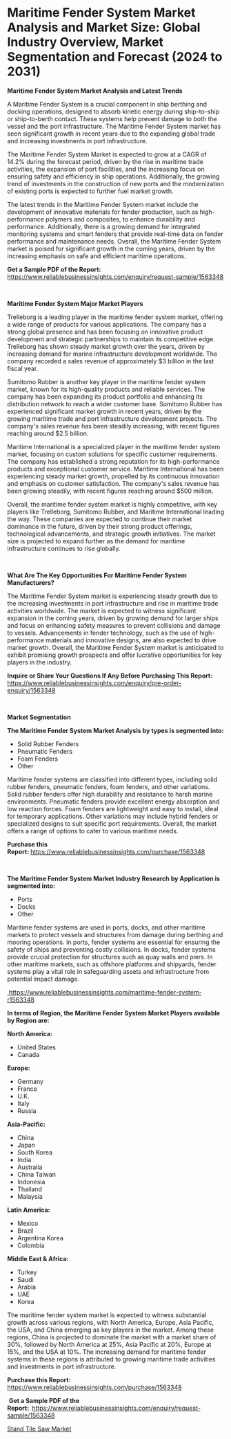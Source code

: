 <p><h1>Maritime Fender System Market Analysis and Market Size: Global Industry Overview, Market Segmentation and Forecast (2024 to 2031)</h1></p><p><strong>Maritime Fender System Market Analysis and Latest Trends</strong></p>
<p><p>A Maritime Fender System is a crucial component in ship berthing and docking operations, designed to absorb kinetic energy during ship-to-ship or ship-to-berth contact. These systems help prevent damage to both the vessel and the port infrastructure. The Maritime Fender System market has seen significant growth in recent years due to the expanding global trade and increasing investments in port infrastructure.</p><p>The Maritime Fender System Market is expected to grow at a CAGR of 14.2% during the forecast period, driven by the rise in maritime trade activities, the expansion of port facilities, and the increasing focus on ensuring safety and efficiency in ship operations. Additionally, the growing trend of investments in the construction of new ports and the modernization of existing ports is expected to further fuel market growth.</p><p>The latest trends in the Maritime Fender System market include the development of innovative materials for fender production, such as high-performance polymers and composites, to enhance durability and performance. Additionally, there is a growing demand for integrated monitoring systems and smart fenders that provide real-time data on fender performance and maintenance needs. Overall, the Maritime Fender System market is poised for significant growth in the coming years, driven by the increasing emphasis on safe and efficient maritime operations.</p></p>
<p><strong>Get a Sample PDF of the Report:&nbsp;</strong> <a href="https://www.reliablebusinessinsights.com/enquiry/request-sample/1563348">https://www.reliablebusinessinsights.com/enquiry/request-sample/1563348</a></p>
<p>&nbsp;</p>
<p><strong>Maritime Fender System Major Market Players</strong></p>
<p><p>Trelleborg is a leading player in the maritime fender system market, offering a wide range of products for various applications. The company has a strong global presence and has been focusing on innovative product development and strategic partnerships to maintain its competitive edge. Trelleborg has shown steady market growth over the years, driven by increasing demand for marine infrastructure development worldwide. The company recorded a sales revenue of approximately $3 billion in the last fiscal year.</p><p>Sumitomo Rubber is another key player in the maritime fender system market, known for its high-quality products and reliable services. The company has been expanding its product portfolio and enhancing its distribution network to reach a wider customer base. Sumitomo Rubber has experienced significant market growth in recent years, driven by the growing maritime trade and port infrastructure development projects. The company's sales revenue has been steadily increasing, with recent figures reaching around $2.5 billion.</p><p>Maritime International is a specialized player in the maritime fender system market, focusing on custom solutions for specific customer requirements. The company has established a strong reputation for its high-performance products and exceptional customer service. Maritime International has been experiencing steady market growth, propelled by its continuous innovation and emphasis on customer satisfaction. The company's sales revenue has been growing steadily, with recent figures reaching around $500 million.</p><p>Overall, the maritime fender system market is highly competitive, with key players like Trelleborg, Sumitomo Rubber, and Maritime International leading the way. These companies are expected to continue their market dominance in the future, driven by their strong product offerings, technological advancements, and strategic growth initiatives. The market size is projected to expand further as the demand for maritime infrastructure continues to rise globally.</p></p>
<p>&nbsp;</p>
<p><strong>What Are The Key Opportunities For Maritime Fender System Manufacturers?</strong></p>
<p><p>The Maritime Fender System market is experiencing steady growth due to the increasing investments in port infrastructure and rise in maritime trade activities worldwide. The market is expected to witness significant expansion in the coming years, driven by growing demand for larger ships and focus on enhancing safety measures to prevent collisions and damage to vessels. Advancements in fender technology, such as the use of high-performance materials and innovative designs, are also expected to drive market growth. Overall, the Maritime Fender System market is anticipated to exhibit promising growth prospects and offer lucrative opportunities for key players in the industry.</p></p>
<p><strong>Inquire or Share Your Questions If Any Before Purchasing This Report:</strong> <a href="https://www.reliablebusinessinsights.com/enquiry/pre-order-enquiry/1563348">https://www.reliablebusinessinsights.com/enquiry/pre-order-enquiry/1563348</a></p>
<p>&nbsp;</p>
<p><strong>Market Segmentation</strong></p>
<p><strong>The Maritime Fender System Market Analysis by types is segmented into:</strong></p>
<p><ul><li>Solid Rubber Fenders</li><li>Pneumatic Fenders</li><li>Foam Fenders</li><li>Other</li></ul></p>
<p><p>Maritime fender systems are classified into different types, including solid rubber fenders, pneumatic fenders, foam fenders, and other variations. Solid rubber fenders offer high durability and resistance to harsh marine environments. Pneumatic fenders provide excellent energy absorption and low reaction forces. Foam fenders are lightweight and easy to install, ideal for temporary applications. Other variations may include hybrid fenders or specialized designs to suit specific port requirements. Overall, the market offers a range of options to cater to various maritime needs.</p></p>
<p><strong>Purchase this Report:&nbsp;</strong><a href="https://www.reliablebusinessinsights.com/purchase/1563348">https://www.reliablebusinessinsights.com/purchase/1563348</a></p>
<p>&nbsp;</p>
<p><strong>The Maritime Fender System Market Industry Research by Application is segmented into:</strong></p>
<p><ul><li>Ports</li><li>Docks</li><li>Other</li></ul></p>
<p><p>Maritime fender systems are used in ports, docks, and other maritime markets to protect vessels and structures from damage during berthing and mooring operations. In ports, fender systems are essential for ensuring the safety of ships and preventing costly collisions. In docks, fender systems provide crucial protection for structures such as quay walls and piers. In other maritime markets, such as offshore platforms and shipyards, fender systems play a vital role in safeguarding assets and infrastructure from potential impact damage.</p></p>
<p><a href="https://www.reliablebusinessinsights.com/maritime-fender-system-r1563348">&nbsp;https://www.reliablebusinessinsights.com/maritime-fender-system-r1563348</a></p>
<p><strong>In terms of Region, the Maritime Fender System Market Players available by Region are:</strong></p>
<p>
    <p> <strong> North America: </strong>
        <ul>
            <li>United States</li>
            <li>Canada</li>
        </ul>
        </p> 
    <p> <strong> Europe: </strong>
        <ul>
            <li>Germany</li>
            <li>France</li>
            <li>U.K.</li>
            <li>Italy</li>
            <li>Russia</li>
        </ul>
        </p> 
    <p> <strong> Asia-Pacific: </strong>
        <ul>
            <li>China</li>
            <li>Japan</li>
            <li>South Korea</li>
            <li>India</li>
            <li>Australia</li>
            <li>China Taiwan</li>
            <li>Indonesia</li>
            <li>Thailand</li>
            <li>Malaysia</li>
        </ul>
        </p> 
    <p> <strong> Latin America: </strong>
        <ul>
            <li>Mexico</li>
            <li>Brazil</li>
            <li>Argentina Korea</li>
            <li>Colombia</li>
        </ul>
        </p> 
    <p> <strong> Middle East & Africa: </strong>
        <ul>
            <li>Turkey</li>
            <li>Saudi</li>
            <li>Arabia</li>
            <li>UAE</li>
            <li>Korea</li>
        </ul>
    </p>
    </p>
<p><p>The maritime fender system market is expected to witness substantial growth across various regions, with North America, Europe, Asia Pacific, the USA, and China emerging as key players in the market. Among these regions, China is projected to dominate the market with a market share of 30%, followed by North America at 25%, Asia Pacific at 20%, Europe at 15%, and the USA at 10%. The increasing demand for maritime fender systems in these regions is attributed to growing maritime trade activities and investments in port infrastructure.</p></p>
<p><strong>Purchase this Report: </strong><a href="https://www.reliablebusinessinsights.com/purchase/1563348">https://www.reliablebusinessinsights.com/purchase/1563348</a></p>
<p>&nbsp;<strong>Get a Sample PDF of the Report:&nbsp;&nbsp;</strong><a href="https://www.reliablebusinessinsights.com/enquiry/request-sample/1563348">https://www.reliablebusinessinsights.com/enquiry/request-sample/1563348</a></p>
<p><strong></strong></p>
<p><p><a href="https://github.com/yemakinde/Market-Research-Report-List-3/blob/main/stand-tile-saw-market.md">Stand Tile Saw Market</a></p></p>